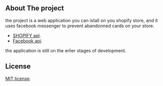 ## About The project

the project is a web application you can istall on you shopify store, and it uses facebook messenger to prevent abandonned cards on your store.

-   [SHOPIFY api](https://laravel.com/docs/routing).
-   [Facebook api](https://laravel.com/docs/container).

the application is still on the erlier stages of development.

## License

[MIT license](https://opensource.org/licenses/MIT).
